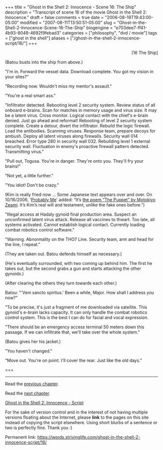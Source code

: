 +++
title = "Ghost in the Shell 2: Innocence - Scene 16: The Ship"
description = "Transcript of scene 16 of the movie Ghost in the Shell 2: Innocence."
draft = false
comments = true
date = "2006-08-19T19:43:00-05:00"
modified = "2007-08-11T13:50:51-05:00"
slug = "Ghost-in-the-Shell-2-Innocence-Scene-16-The-Ship"
blogengine = "e703dee7-ff41-4b93-8048-4692f9febad3"
categories = ["philosophy", "dvd / movie"]
tags = ["ghost in the shell"]
aliases = ["/ghost-in-the-shell-2-innocence-script/16/"]
+++

<p style="text-align: right">
[16 The Ship]
</p>
<p>
(Batou busts into the ship from above.)
</p>
<p>
&quot;I&#39;m in. Forward the vessel data. Download complete. You got my vision in your sites?&quot;
</p>
<p>
&quot;Recording now. Wouldn&#39;t miss my mentor&#39;s assault.&quot;
</p>
<p>
&quot;You&#39;re a real smart ass.&quot;
</p>
<!--more-->
<p>
&quot;Infiltrator detected. Rebooting level 2 security system. Review status of all onboard e-brains. Scan for matches in memory usage and virus size. It may be a latent virus. Cross monitor. Logical contact with the chief&#39;s e-brain denied. Just go ahead and reformat! Rebooting of level 2 security system complete. Create a detour, divert the infiltrator. Rebuild the logic firewall. Load the antibodies. Scanning viruses. Response team, prepare decoys for ambush. Deploy all latent viruses along firewalls. Security wall 014 breached. Error type 280 in security wall 032. Rebuilding level 1 external security wall. Fluctuation in enemy&#39;s proactive firewall pattern detected. Transmitting virus.&quot;<!--adsense-->
</p>
<p>
&quot;Pull out, Togusa. You&#39;re in danger. They&#39;re onto you. They&#39;ll fry your brains!&quot;
</p>
<p>
&quot;Not yet, a little further.&quot;
</p>
<p>
&quot;You idiot! Don&#39;t be crazy.&quot;
</p>
<p>
(Kim is really fried now ...  Some Japanese text appears over and over. On 10/16/2006, &#39;<a rel="nofollow" href="http://aikan.zuavra.net/">Probably Me</a>&#39; added: &ldquo;It&rsquo;s <a rel="nofollow" href="http://www.britannica.com/ebi/article-9341066">the poem &ldquo;The Puppet&rdquo; by Motokiyo Zeami</a>. It&rsquo;s Kim&rsquo;s real will and testament, unlike the fake ones before.&rdquo;)
</p>
<p>
&quot;Illegal access at Hadaly gynoid final production area. Suspect an unconfirmed latent virus attack. Release all vaccines to thwart. Too late, all systems activated. Cannot establish logical contact. Currently loading combat robotics control software.&quot;
</p>
<p>
&quot;Warning. Abnormality on the THO7 Line. Security team, arm and head for the line, I repeat.&quot;
</p>
<p>
(They are taken out.  Batou defends himself as necessary.)
</p>
<p>
(He&#39;s eventually surrounded, with two coming up behind him.  The first he takes out, but the second grabs a gun and starts attacking the other gynoids.)
</p>
<p>
(After clearing the others they turn towards each other.)
</p>
<p>
Batou: &quot;&#39;Veni sancto spiritus.&#39; Been a while, Major. How shall I address you now?&quot;
</p>
<p>
&quot;To be precise, it&#39;s just a fragment of me downloaded via satellite. This gynoid&#39;s e-brain lacks capacity. It can only handle the combat robotics control system. This is the best I can do for facial and vocal expression.
</p>
<p>
&quot;There should be an emergency access terminal 50 meters down this passage. If we can infiltrate that, we&#39;ll take over the whole system.&quot;
</p>
<p>
(Batou gives her his jacket.)
</p>
<p>
&quot;You haven&#39;t changed.&quot;
</p>
<p>
&quot;Move out. You&#39;re on point. I&#39;ll cover the rear. Just like the old days.&quot;
</p>
<p>
===
</p>
<hr />
<p>
Read the <a href="/ghost-in-the-shell-2-innocence-script/15/">previous chapter</a>.
</p>
<p>
Read the <a href="/ghost-in-the-shell-2-innocence-script/17/">next chapter</a>.
</p>
<p>
<a href="/ghost-in-the-shell-2-innocence-script/">Ghost in the Shell 2: Innocence - Script</a>
</p>
<div class="tip">
<p>
For the sake of version control and in the interest of not having multiple versions floating about the Internet, please <strong>link</strong> to the pages on this site instead of copying the script elsewhere. Using short blurbs of a sentence or two is perfectly fine.  Thank you :)
</p>
<p>
Permanent link: <a href="/ghost-in-the-shell-2-innocence-script/16/">https://words.strivinglife.com/ghost-in-the-shell-2-innocence-script/16/</a>
</p>
</div>

